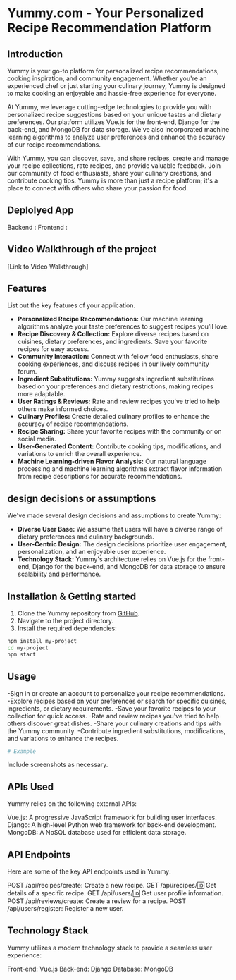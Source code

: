 # Yummy.com - Your Personalized Recipe Recommendation Platform

## Introduction

Yummy is your go-to platform for personalized recipe recommendations, cooking inspiration, and community engagement. Whether you're an experienced chef or just starting your culinary journey, Yummy is designed to make cooking an enjoyable and hassle-free experience for everyone.

At Yummy, we leverage cutting-edge technologies to provide you with personalized recipe suggestions based on your unique tastes and dietary preferences. Our platform utilizes Vue.js for the front-end, Django for the back-end, and MongoDB for data storage. We've also incorporated machine learning algorithms to analyze user preferences and enhance the accuracy of our recipe recommendations.

With Yummy, you can discover, save, and share recipes, create and manage your recipe collections, rate recipes, and provide valuable feedback. Join our community of food enthusiasts, share your culinary creations, and contribute cooking tips. Yummy is more than just a recipe platform; it's a place to connect with others who share your passion for food.


## Deplolyed App


Backend :
Frontend : 

## Video Walkthrough of the project

[Link to Video Walkthrough]

## Features
List out the key features of your application.
- **Personalized Recipe Recommendations:** Our machine learning algorithms analyze your taste preferences to suggest recipes you'll love.
- **Recipe Discovery & Collection:** Explore diverse recipes based on cuisines, dietary preferences, and ingredients. Save your favorite recipes for easy access.
- **Community Interaction:** Connect with fellow food enthusiasts, share cooking experiences, and discuss recipes in our lively community forum.
- **Ingredient Substitutions:** Yummy suggests ingredient substitutions based on your preferences and dietary restrictions, making recipes more adaptable.
- **User Ratings & Reviews:** Rate and review recipes you've tried to help others make informed choices.
- **Culinary Profiles:** Create detailed culinary profiles to enhance the accuracy of recipe recommendations.
- **Recipe Sharing:** Share your favorite recipes with the community or on social media.
- **User-Generated Content:** Contribute cooking tips, modifications, and variations to enrich the overall experience.
- **Machine Learning-driven Flavor Analysis:** Our natural language processing and machine learning algorithms extract flavor information from recipe descriptions for accurate recommendations.


## design decisions or assumptions
We've made several design decisions and assumptions to create Yummy:

- **Diverse User Base:** We assume that users will have a diverse range of dietary preferences and culinary backgrounds.
- **User-Centric Design:** The design decisions prioritize user engagement, personalization, and an enjoyable user experience.
- **Technology Stack:** Yummy's architecture relies on Vue.js for the front-end, Django for the back-end, and MongoDB for data storage to ensure scalability and performance.


## Installation & Getting started
1. Clone the Yummy repository from [GitHub](https://github.com/yummy-team/yummy).
2. Navigate to the project directory.
3. Install the required dependencies:

```bash
npm install my-project
cd my-project
npm start
```

## Usage
-Sign in or create an account to personalize your recipe recommendations.
-Explore recipes based on your preferences or search for specific cuisines, ingredients, or dietary requirements.
-Save your favorite recipes to your collection for quick access.
-Rate and review recipes you've tried to help others discover great dishes.
-Share your culinary creations and tips with the Yummy community.
-Contribute ingredient substitutions, modifications, and variations to enhance the recipes.

```bash
# Example
```

Include screenshots as necessary.

## APIs Used
Yummy relies on the following external APIs:

Vue.js: A progressive JavaScript framework for building user interfaces.
Django: A high-level Python web framework for back-end development.
MongoDB: A NoSQL database used for efficient data storage.

## API Endpoints

Here are some of the key API endpoints used in Yummy:

POST /api/recipes/create: Create a new recipe.
GET /api/recipes/:id: Get details of a specific recipe.
GET /api/users/:id: Get user profile information.
POST /api/reviews/create: Create a review for a recipe.
POST /api/users/register: Register a new user.






## Technology Stack
Yummy utilizes a modern technology stack to provide a seamless user experience:

Front-end: Vue.js
Back-end: Django
Database: MongoDB
